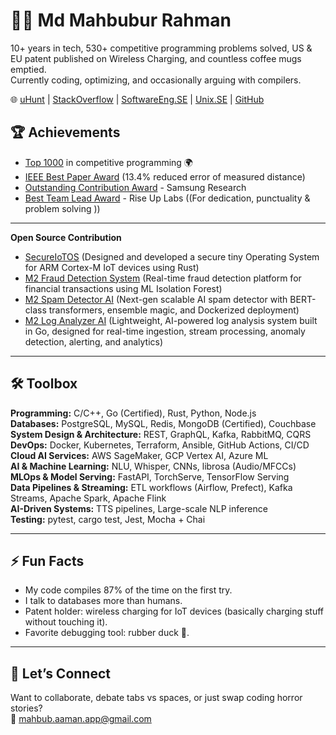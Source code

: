 # 👨‍💻 Md Mahbubur Rahman  

10+ years in tech, 530+ competitive programming problems solved, US & EU patent published on Wireless Charging, and countless coffee mugs emptied.  
Currently coding, optimizing, and occasionally arguing with compilers.  

🌐 [uHunt](https://uhunt.onlinejudge.org/id/33572)  | [StackOverflow](https://stackoverflow.com/users/1599736/md-mahbubur-rahman) | [SoftwareEng.SE](https://softwareengineering.stackexchange.com/users/63715/md-mahbubur-rahman) | [Unix.SE](https://unix.stackexchange.com/users/23069/md-mahbubur-rahman) | [GitHub](https://github.com/m-a-h-b-u-b)

## 🏆 Achievements
- [Top 1000](https://github.com/m-a-h-b-u-b) in competitive programming 🌍  
- [IEEE Best Paper Award](https://ieeexplore.ieee.org/document/7042942) (13.4% reduced error of measured distance)  
- [Outstanding Contribution Award](https://github.com/m-a-h-b-u-b/r/blob/main/certs/SAMSUNG-connectivity-team-contribution.png) - Samsung Research  
- [Best Team Lead Award](https://github.com/m-a-h-b-u-b/r/blob/main/certs/Best-TEAM-Lead-RiseUpLabs.png) - Rise Up Labs ((For dedication, punctuality & problem solving ))

--- 

**Open Source Contribution** 
- [SecureIoTOS](https://github.com/m-a-h-b-u-b/SecureIoTOS) (Designed and developed a secure tiny Operating System for ARM Cortex-M IoT devices using Rust)
- [M2 Fraud Detection System](https://github.com/m-a-h-b-u-b/M2-Fraud-Detection-AI) (Real-time fraud detection platform for financial transactions using ML Isolation Forest)
- [M2 Spam Detector AI](https://github.com/m-a-h-b-u-b/M2-Spam-Detector-AI) (Next-gen scalable AI spam detector with BERT-class transformers, ensemble magic, and Dockerized deployment)
- [M2 Log Analyzer AI](https://github.com/m-a-h-b-u-b/M2-Log-Analyzer-AI) (Lightweight, AI-powered log analysis system built in Go, designed for real-time ingestion, stream processing, anomaly detection, alerting, and analytics) 

---

## 🛠️ Toolbox  

**Programming:** C/C++, Go (Certified), Rust, Python, Node.js  
**Databases:** PostgreSQL, MySQL, Redis, MongoDB (Certified), Couchbase  
**System Design & Architecture:** REST, GraphQL, Kafka, RabbitMQ, CQRS  
**DevOps:** Docker, Kubernetes, Terraform, Ansible, GitHub Actions, CI/CD  
**Cloud AI Services:** AWS SageMaker, GCP Vertex AI, Azure ML  
**AI & Machine Learning:** NLU, Whisper, CNNs, librosa (Audio/MFCCs)  
**MLOps & Model Serving:** FastAPI, TorchServe, TensorFlow Serving  
**Data Pipelines & Streaming:** ETL workflows (Airflow, Prefect), Kafka Streams, Apache Spark, Apache Flink  
**AI-Driven Systems:** TTS pipelines, Large-scale NLP inference  
**Testing:** pytest, cargo test, Jest, Mocha + Chai  


---

## ⚡ Fun Facts
- My code compiles 87% of the time on the first try.  
- I talk to databases more than humans.  
- Patent holder: wireless charging for IoT devices (basically charging stuff without touching it).  
- Favorite debugging tool: rubber duck 🦆.  

---

## 🤝 Let’s Connect
Want to collaborate, debate tabs vs spaces, or just swap coding horror stories?  
📧 mahbub.aaman.app@gmail.com  
